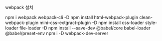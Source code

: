 webpack 설치

npm i webpack webpack-cli -D
npm install html-webpack-plugin clean-webpack-plugin mini-css-extgract-plugin -D
npm install css-loader style-loader file-loader -D
npm install --save-dev @babel/core babel-loader @babel/preset-env
npm i -D webpack-dev-server

